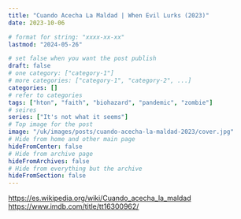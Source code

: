 ```yaml
---
title: "Cuando Acecha La Maldad | When Evil Lurks (2023)"
date: 2023-10-06

# format for string: "xxxx-xx-xx"
lastmod: "2024-05-26"

# set false when you want the post publish
draft: false
# one category: ["category-1"]
# more categories: ["category-1", "category-2", ...]
categories: []
# refer to categories
tags: ["hton", "faith", "biohazard", "pandemic", "zombie"]
# seires
series: ["It's not what it seems"]
# Top image for the post
image: "/uk/images/posts/cuando-acecha-la-maldad-2023/cover.jpg"
# Hide from home and other main page
hideFromCenter: false
# Hide from archive page
hideFromArchives: false
# Hide from everything but the archive
hideFromSection: false
---
```

https://es.wikipedia.org/wiki/Cuando_acecha_la_maldad
https://www.imdb.com/title/tt16300962/
<!--more-->